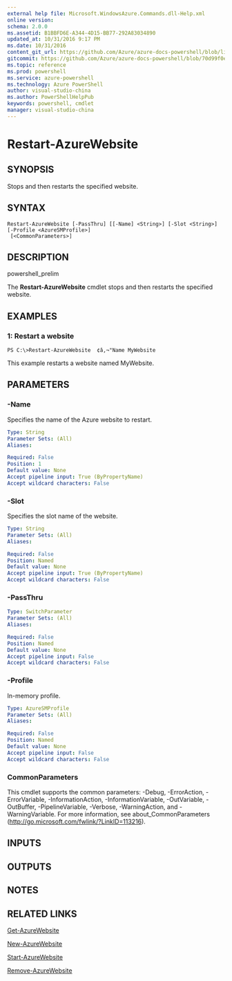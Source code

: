 ```yaml
---
external help file: Microsoft.WindowsAzure.Commands.dll-Help.xml
online version: 
schema: 2.0.0
ms.assetid: B1BBFD6E-A344-4D15-BB77-292A83034890
updated_at: 10/31/2016 9:17 PM
ms.date: 10/31/2016
content_git_url: https://github.com/Azure/azure-docs-powershell/blob/live/azureps-cmdlets-docs/ServiceManagement/Azure.Compute/v1.6.1/Restart-AzureWebsite.md
gitcommit: https://github.com/Azure/azure-docs-powershell/blob/70d99f0e924efe152eb73454f7898f92d5a5db64/azureps-cmdlets-docs/ServiceManagement/Azure.Compute/v1.6.1/Restart-AzureWebsite.md
ms.topic: reference
ms.prod: powershell
ms.service: azure-powershell
ms.technology: Azure PowerShell
author: visual-studio-china
ms.author: PowerShellHelpPub
keywords: powershell, cmdlet
manager: visual-studio-china
---
```


# Restart-AzureWebsite

## SYNOPSIS
Stops and then restarts the specified website.

## SYNTAX

```
Restart-AzureWebsite [-PassThru] [[-Name] <String>] [-Slot <String>] [-Profile <AzureSMProfile>]
 [<CommonParameters>]
```

## DESCRIPTION
powershell_prelim

The **Restart-AzureWebsite** cmdlet stops and then restarts the specified website.

## EXAMPLES

### 1: Restart a website
```
PS C:\>Restart-AzureWebsite  ¢â‚¬"Name MyWebsite
```

This example restarts a website named MyWebsite.

## PARAMETERS

### -Name
Specifies the name of the Azure website to restart.

```yaml
Type: String
Parameter Sets: (All)
Aliases: 

Required: False
Position: 1
Default value: None
Accept pipeline input: True (ByPropertyName)
Accept wildcard characters: False
```

### -Slot
Specifies the slot name of the website.

```yaml
Type: String
Parameter Sets: (All)
Aliases: 

Required: False
Position: Named
Default value: None
Accept pipeline input: True (ByPropertyName)
Accept wildcard characters: False
```

### -PassThru

```yaml
Type: SwitchParameter
Parameter Sets: (All)
Aliases: 

Required: False
Position: Named
Default value: None
Accept pipeline input: False
Accept wildcard characters: False
```

### -Profile
In-memory profile.

```yaml
Type: AzureSMProfile
Parameter Sets: (All)
Aliases: 

Required: False
Position: Named
Default value: None
Accept pipeline input: False
Accept wildcard characters: False
```

### CommonParameters
This cmdlet supports the common parameters: -Debug, -ErrorAction, -ErrorVariable, -InformationAction, -InformationVariable, -OutVariable, -OutBuffer, -PipelineVariable, -Verbose, -WarningAction, and -WarningVariable. For more information, see about_CommonParameters (http://go.microsoft.com/fwlink/?LinkID=113216).

## INPUTS

## OUTPUTS

## NOTES

## RELATED LINKS

[Get-AzureWebsite](xref:ServiceManagement/Azure.Compute/v1.6.1/Get-AzureWebsite.md)

[New-AzureWebsite](xref:ServiceManagement/Azure.Compute/v1.6.1/New-AzureWebsite.md)

[Start-AzureWebsite](xref:ServiceManagement/Azure.Compute/v1.6.1/Start-AzureWebsite.md)

[Remove-AzureWebsite](xref:ServiceManagement/Azure.Compute/v1.6.1/Remove-AzureWebsite.md)


